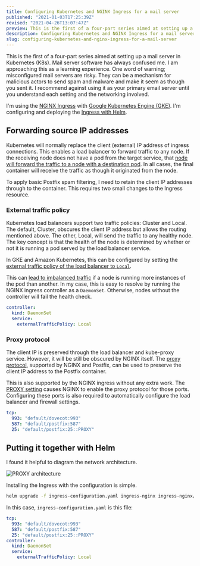 ```yaml
---
title: Configuring Kubernetes and NGINX Ingress for a mail server
published: "2021-01-03T17:25:39Z"
revised: "2021-04-26T13:07:47Z"
preview: This is the first of a four-part series aimed at setting up a mail server in Kubernetes (K8s). Mail server software has always confused me. I am approaching this as a learning experience.
description: Configuring Kubernetes and NGINX Ingress for a mail server
slug: configuring-kubernetes-and-nginx-ingress-for-a-mail-server
---
```


This is the first of a four-part series aimed at setting up a mail server in Kubernetes (K8s). Mail server software has always confused me. I am approaching this as a learning experience. One word of warning; misconfigured mail servers are risky. They can be a mechanism for malicious actors to send spam and malware and make it seem as though you sent it. I recommend against using it as your primary email server until you understand each setting and the networking involved.

I'm using the [NGINX Ingress](https://kubernetes.github.io/ingress-nginx/) with [Google Kubernetes Engine (GKE)](https://cloud.google.com/kubernetes-engine). I'm configuring and deploying the [Ingress with Helm](https://github.com/kubernetes/ingress-nginx/tree/master/charts/ingress-nginx).

## Forwarding source IP addresses

Kubernetes will normally replace the client (external) IP address of ingress connections. This enables a load balancer to forward traffic to any node. If the receiving node does not have a pod from the target service, that [node will forward the traffic to a node with a destination pod](https://kubernetes.io/docs/tutorials/services/source-ip/). In all cases, the final container will receive the traffic as though it originated from the node.

To apply basic Postfix spam filtering, I need to retain the client IP addresses through to the container. This requires two small changes to the Ingress resource.

### External traffic policy

Kubernetes load balancers support two traffic policies: Cluster and Local. The default, Cluster, obscures the client IP address but allows the routing mentioned above. The other, Local, will send the traffic to any healthy node. The key concept is that the health of the node is determined by whether or not it is running a pod served by the load balancer service.

In GKE and Amazon Kubernetes, this can be configured by setting the [external traffic policy of the load balancer to `Local`](https://kubernetes.io/docs/tasks/access-application-cluster/create-external-load-balancer/#preserving-the-client-source-ip).

This can [lead to imbalanced traffic](https://www.asykim.com/blog/deep-dive-into-kubernetes-external-traffic-policies) if a node is running more instances of the pod than another. In my case, this is easy to resolve by running the NGINX ingress controller as a `DaemonSet`. Otherwise, nodes without the controller will fail the health check.

```yaml
controller:
  kind: DaemonSet
  service:
    externalTrafficPolicy: Local
```

### Proxy protocol

The client IP is preserved through the load balancer and kube-proxy service. However, it will be still be obscured by NGINX itself. The [proxy protocol](https://www.haproxy.com/blog/haproxy/proxy-protocol/), supported by NGINX and Postfix, can be used to preserve the client IP address to the Postfix container.

This is also supported by the NGINX ingress without any extra work. The [PROXY setting](https://kubernetes.github.io/ingress-nginx/user-guide/exposing-tcp-udp-services/) causes NGINX to enable the proxy protocol for those ports. Configuring these ports is also required to automatically configure the load balancer and firewall settings.

```yaml
tcp:
  993: "default/dovecot:993"
  587: "default/postfix:587"
  25: "default/postfix:25::PROXY"
```

## Putting it together with Helm

I found it helpful to diagram the network architecture.

![PROXY architecture](/images/009-proxy-diagram.png)

Installing the Ingress with the configuration is simple.

```bash
helm upgrade -f ingress-configuration.yaml ingress-nginx ingress-nginx/ingress-nginx --install
```

In this case, `ingress-configuration.yaml` is this file:

```yaml
tcp:
  993: "default/dovecot:993"
  587: "default/postfix:587"
  25: "default/postfix:25::PROXY"
controller:
  kind: DaemonSet
  service:
    externalTrafficPolicy: Local
```
